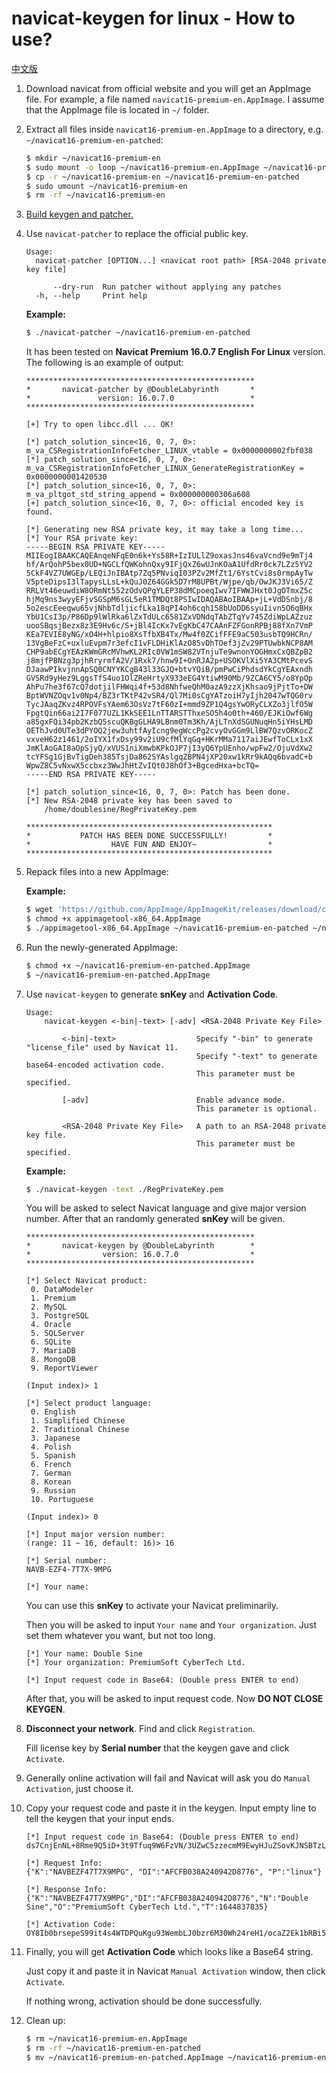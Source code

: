 # navicat-keygen for linux - How to use?

[中文版](how-to-use.zh-CN.md)

1. Download navicat from official website and you will get an AppImage file. For example, a file named `navicat16-premium-en.AppImage`. I assume that the AppImage file is located in `~/` folder.

2. Extract all files inside `navicat16-premium-en.AppImage` to a directory, e.g. `~/navicat16-premium-en-patched`:

   ```bash
   $ mkdir ~/navicat16-premium-en
   $ sudo mount -o loop ~/navicat16-premium-en.AppImage ~/navicat16-premium-en
   $ cp -r ~/navicat16-premium-en ~/navicat16-premium-en-patched
   $ sudo umount ~/navicat16-premium-en
   $ rm -rf ~/navicat16-premium-en
   ```

3. [Build keygen and patcher.](how-to-build.md)

4. Use `navicat-patcher` to replace the official public key.

   ```
   Usage:
     navicat-patcher [OPTION...] <navicat root path> [RSA-2048 private key file]
   
         --dry-run  Run patcher without applying any patches
     -h, --help     Print help
   ```

   __Example:__

   ```bash
   $ ./navicat-patcher ~/navicat16-premium-en-patched
   ```

   It has been tested on __Navicat Premium 16.0.7 English For Linux__ version. The following is an example of output:

   ```
   ***************************************************
   *       navicat-patcher by @DoubleLabyrinth       *
   *               version: 16.0.7.0                 *
   ***************************************************
   
   [+] Try to open libcc.dll ... OK!
   
   [*] patch_solution_since<16, 0, 7, 0>: m_va_CSRegistrationInfoFetcher_LINUX_vtable = 0x0000000002fbf038
   [*] patch_solution_since<16, 0, 7, 0>: m_va_CSRegistrationInfoFetcher_LINUX_GenerateRegistrationKey = 0x0000000001420530
   [*] patch_solution_since<16, 0, 7, 0>: m_va_pltgot_std_string_append = 0x000000000306a608
   [+] patch_solution_since<16, 0, 7, 0>: official encoded key is found.
   
   [*] Generating new RSA private key, it may take a long time...
   [*] Your RSA private key:
   -----BEGIN RSA PRIVATE KEY-----
   MIIEogIBAAKCAQEAnqeNFqE0n6k+Ys58R+IzIULlZ9oxasJns46vaVcnd9e9mTj4
   hf/ArQohP5bex0UD+NGCLfQWKohnQxy9IFjQxZ6wUJnKOaA1UfdRr0ck7LZz5YV2
   5CkF4VZ7UWGEp/LEQiJnIBAtp7Zq5PNviqI03PZv2MfZt1/6YstCvi8s0rmpAyTw
   V5pteDipsI3lTapysLLsL+kQuJ0Z64GGk5D7rM8UPBt/Wjpe/qb/OwJKJ3Vi65/Z
   RRLVt46euwdiW8ORmNt552zOdvQPgYLEP38dMCpoeqIwv7IFWWJHxt0JgOTmxZ5c
   hjMq9ns3wyyEFjvSGSpM6sGL5eR1TMDQt8PSIwIDAQABAoIBAAp+jL+VdDSnbj/8
   5o2escEeeqwu65vjNhbTdljicfLka18qPI4oh6cqh158bUoDD6syuIivn5O6qBHx
   YbU1CsI3p/P86Dp9lWlRka6lZxTdULc6581ZxVDNdqTAbZTqYv745ZdiWpLAZzuz
   uooSBqsjBezx8z3E9Hv6c/S+jBl4IcKx7vEgKbC47CAAnFZFGonRPBj88fXn7VmP
   KEa7EVIE8yNG/xO4H+hlpio8XsTfbXB4Tx/Mw4f0ZCifFFE9aC503usbTQ9HCRn/
   13VgBeFzC+uxluEvpm7r3efcI1vFLDHiKlAzO85vDhTOef3jZv29PTUwbkNCP8AM
   CHP9abECgYEAzKWmGRcMVhwKL2RIc0VW1mSW82VTnjuTe9wnonYOGHmxCxQBZpB2
   j8mjfPBNzg3pjhRryrmfA2V/1Rxk7/hnw9I+OnRJA2p+USOKVlXi5YA3CMtPcevS
   DJaawPIkvjnnApSQ0CNYYKCgB43l33GJQ+btvYQiB/pmPwCiPhdsdYkCgYEAxndh
   GVSRd9yHez9LggsTfS4uo1OlZReHrtyX933eEG4YtiwM90Mb/9ZCA6CY5/o8YpOp
   AhPu7he3f67cQ7dotjilFHWqi4f+53d8NhfweQhM0azA9zzXjKhsao9jPjtTo+DW
   BptWVNZOqv1v0Np4/BZ3rTKtP42vSR4/Ql7Mi0sCgYATzoiH7yIjh2047wTQG0rv
   TycJAaqZKvz4RPOVFsYAem63OsVz7tF60zI+mmd9ZP1Q4gsYwORyCLXZo3jlfO5W
   FpgtQin66ai2I7F077UZL1KkSEE1LnTTARSTThxeSO5h4o0th+460/EJKiOwf6Wg
   a85gxFQi34pb2KzbQ5scuQKBgGLHA9LBnm0Tm3Kh/AjLTnXdSGUNuqHn5iYHsLMD
   OEThJvd0UTe3dPYOQ2jew3uhtfAyIcng9egWccPg2cvyOvGGm9LlBW7QzvORKocZ
   vxveH62z1461/2oIYX1fxDsy99v2iU9cfMlYqGq+HKrMMa7117aiJEwfToCLx1xX
   JmKlAoGAI8aOpSjyQ/xVUS1niXmwbKPkOJP7jI3yQ6YpUEnho/wpFw2/OjuVdXw2
   tcYFSg1GjBvTigDeh385TsjDa862SYAslgqZBPN4jXP20xw1kRr9kAQq6bvadC+b
   WpwZ8C5vNxwX5ccbxz3WwJhHtZvIQt0J8hOf3+BgcedHxa+bcTQ=
   -----END RSA PRIVATE KEY-----
   
   [*] patch_solution_since<16, 0, 7, 0>: Patch has been done.
   [*] New RSA-2048 private key has been saved to
       /home/doublesine/RegPrivateKey.pem

   *******************************************************
   *           PATCH HAS BEEN DONE SUCCESSFULLY!         *
   *                  HAVE FUN AND ENJOY~                *
   *******************************************************
   ```

5. Repack files into a new AppImage:

   __Example:__

   ```bash
   $ wget 'https://github.com/AppImage/AppImageKit/releases/download/continuous/appimagetool-x86_64.AppImage'
   $ chmod +x appimagetool-x86_64.AppImage
   $ ./appimagetool-x86_64.AppImage ~/navicat16-premium-en-patched ~/navicat16-premium-en-patched.AppImage
   ```

6. Run the newly-generated AppImage:

   ```bash
   $ chmod +x ~/navicat16-premium-en-patched.AppImage
   $ ~/navicat16-premium-en-patched.AppImage
   ```

7. Use `navicat-keygen` to generate __snKey__ and __Activation Code__.

   ```
   Usage:
       navicat-keygen <-bin|-text> [-adv] <RSA-2048 Private Key File>

           <-bin|-text>                  Specify "-bin" to generate "license_file" used by Navicat 11.
                                         Specify "-text" to generate base64-encoded activation code.
                                         This parameter must be specified.

           [-adv]                        Enable advance mode.
                                         This parameter is optional.

           <RSA-2048 Private Key File>   A path to an RSA-2048 private key file.
                                         This parameter must be specified.
   ```

   __Example:__

   ```bash
   $ ./navicat-keygen -text ./RegPrivateKey.pem
   ```

   You will be asked to select Navicat language and give major version number. After that an randomly generated __snKey__ will be given.

   ```
   ***************************************************
   *       navicat-keygen by @DoubleLabyrinth        *
   *                version: 16.0.7.0                *
   ***************************************************

   [*] Select Navicat product:
    0. DataModeler
    1. Premium
    2. MySQL
    3. PostgreSQL
    4. Oracle
    5. SQLServer
    6. SQLite
    7. MariaDB
    8. MongoDB
    9. ReportViewer

   (Input index)> 1

   [*] Select product language:
    0. English
    1. Simplified Chinese
    2. Traditional Chinese
    3. Japanese
    4. Polish
    5. Spanish
    6. French
    7. German
    8. Korean
    9. Russian
    10. Portuguese

   (Input index)> 0
   
   [*] Input major version number:
   (range: 11 ~ 16, default: 16)> 16
   
   [*] Serial number:
   NAVB-EZF4-7T7X-9MPG
   
   [*] Your name:
   ```

   You can use this __snKey__ to activate your Navicat preliminarily.

   Then you will be asked to input `Your name` and `Your organization`. Just set them whatever you want, but not too long.

   ```
   [*] Your name: Double Sine
   [*] Your organization: PremiumSoft CyberTech Ltd.

   [*] Input request code in Base64: (Double press ENTER to end)
   ```

   After that, you will be asked to input request code. Now __DO NOT CLOSE KEYGEN__.

8. __Disconnect your network__. Find and click `Registration`.

   Fill license key by __Serial number__ that the keygen gave and click `Activate`.

9. Generally online activation will fail and Navicat will ask you do `Manual Activation`, just choose it.

10. Copy your request code and paste it in the keygen. Input empty line to tell the keygen that your input ends.

    ```
    [*] Input request code in Base64: (Double press ENTER to end)
    ds7CnjEnNL+8Rme9Q5iD+3t9Tfuq9W6FzVN/3UZwC5zzecmM9EwyHJuZSovKJNSBTzL6AiGyxliTuKPWmLqAdwiKGLuD+mSaZ0syk0jTakVbXmbAk9maFkTz8SK5jMwnQVM/WBZcI0z2Jg1GnOCZVClu/Lo3/WF+XncS+alc2gshG9dUaI44Cqfvp/u1/EYso5fX/bjeBXaFW1/zj+uuRjVv5l0gt7JsTh9byGVxSDTO4zI64Iz9+58QYCbI9zKM+3G9Gou0UlNKjDYw4gN5+4dpiWAjitVTcL3oQzvflgAXjGlT/P6MA+8Xb5PEPJrEdxsErJObxBhO4cTH52wKoQ==

    [*] Request Info:
    {"K":"NAVBEZF47T7X9MPG", "DI":"AFCFB038A240942D8776", "P":"linux"}

    [*] Response Info:
    {"K":"NAVBEZF47T7X9MPG","DI":"AFCFB038A240942D8776","N":"Double Sine","O":"PremiumSoft CyberTech Ltd.","T":1644837835}

    [*] Activation Code:
    OY8Ib0brsepeS99it4s4WTDPQuKgu93WembLJ0bzr6M30Wh24reH1/ocaZ2Ek1bRBi5lqu2xBv/MpAcFUlstJANtavArkFnXYv0ZZiF3VF70De5GMe/VjkreNhjCGtTZcQKr8fabBTPjJuN0P+Hi1xWwMs9zJMuH+MJTmCQpbM4gu86YrFK/EDcdHtA4ZFgUI0SgYW8lwFausLFHp7C4uIQNbjtv4KP3XolDUrAx4lqg6bklgZ9C8ZjUpg28VVR9Ym37b1Fup7Y7C8OjmmMiAp8N5z8m6cA/EjcSLfLOMGf8jsAK0GHz5/AGUqAXWifv9h9cxPA35UgytqI9F2IH/Q==
    ```

11. Finally, you will get __Activation Code__ which looks like a Base64 string.

    Just copy it and paste it in Navicat `Manual Activation` window, then click `Activate`.

    If nothing wrong, activation should be done successfully.

12. Clean up:

    ```bash
    $ rm ~/navicat16-premium-en.AppImage
    $ rm -rf ~/navicat16-premium-en-patched
    $ mv ~/navicat16-premium-en-patched.AppImage ~/navicat16-premium-en.AppImage
    ```
